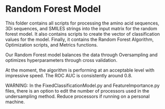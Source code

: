 # Random Forest Model

This folder contains all scripts for processing the amino acid sequences, 3Di sequences, and SMILES strings into the input matrix for the random forest model. It also contains scripts to create the vector of classification values for the model. Finally, it contains the Random Forest Algorithm, Optimization scripts, and Metrics functions. 

Our Random Forest model balances the data through Oversampling and optimizes hyperparameters through cross validation. 

At the moment, the algorithm is performing at an acceptable level with impressive speed. The ROC AUC is consistently around 0.8. 

WARNING: In the FixedClassificationModel.py and FeatureImportance.py files, there is an option to edit the number of processors used in the undersampling method. Reduce processors if running on a personal machine. 